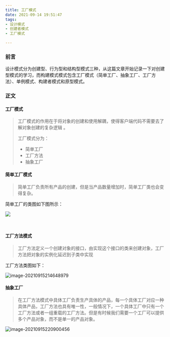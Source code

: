 ```yaml
---
title: 工厂模式
date: 2021-09-14 19:51:47
tags:
- 设计模式
- 创建者模式
- 工厂模式

---
```


### 前言

设计模式分为创建型、行为型和结构型模式三种，从这篇文章开始记录一下对创建型模式的学习，而构建模式模式包含工厂模式（简单工厂、抽象工厂、工厂方法）、单例模式、构建者模式和原型模式。

###  正文

#### 工厂模式

> 工厂模式的作用在于将对象的创建和使用解耦，使得客户端代码不需要去了解对象创建的复杂逻辑 。
>
> 工厂模式分为：
>
> - 简单工厂
> - 工厂方法
> - 抽象工厂

#### 简单工厂模式

> 简单工厂负责所有产品的创建，但是当产品数量增加时，简单工厂类也会变得复杂。

简单工厂的类图如下图所示：

![](https://img-1253530244.cos.ap-guangzhou.myqcloud.com/blog/img1.png)

​                                                                                                                

#### 工厂方法模式

> 工厂方法定义一个创建对象的接口，由实现这个接口的类来创建对象，工厂方法把对象的实例化延迟到子类中实现

工厂方法类图如下：

![image-20210915214648979](https://img-1253530244.cos.ap-guangzhou.myqcloud.com/blog/img2.png)

#### 抽象工厂

> 在工厂方法模式中具体工厂负责生产具体的产品，每一个具体工厂对应一种具体产品，工厂方法也具有唯一性，一般情况下，一个具体工厂中只有一个工厂方法或者一组重载的工厂方法。但是有时候我们需要一个工厂可以提供多个产品对象，而不是单一的产品对象。



![image-20210915220900456](https://img-1253530244.cos.ap-guangzhou.myqcloud.com/blog/img3.png)
